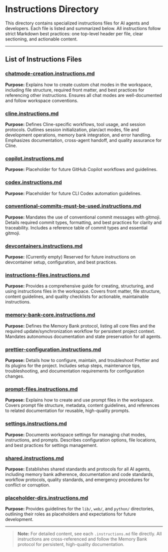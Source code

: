 # Instructions Directory

This directory contains specialized instructions files for AI agents and developers. Each file is listed and summarized below. All instructions follow strict Markdown best practices: one top-level header per file, clear sectioning, and actionable content.

---

## List of Instructions Files

### [chatmode-creation.instructions.md](../instructions/chatmode-creation.instructions.md)

**Purpose:** Explains how to create custom chat modes in the workspace, including file structure, required front matter, and best practices for referencing other instructions. Ensures all chat modes are well-documented and follow workspace conventions.

### [cline.instructions.md](../instructions/cline.instructions.md)

**Purpose:** Defines Cline-specific workflows, tool usage, and session protocols. Outlines session initialization, plan/act modes, file and development operations, memory bank integration, and error handling. Emphasizes documentation, cross-agent handoff, and quality assurance for Cline.

### [copilot.instructions.md](../instructions/copilot.instructions.md)

**Purpose:** Placeholder for future GitHub Copilot workflows and guidelines.

### [codex.instructions.md](../instructions/codex.instructions.md)

**Purpose:** Placeholder for future CLI Codex automation guidelines.

### [conventional-commits-must-be-used.instructions.md](../instructions/conventional-commits-must-be-used.instructions.md)

**Purpose:** Mandates the use of conventional commit messages with gitmoji. Details required commit types, formatting, and best practices for clarity and traceability. Includes a reference table of commit types and essential gitmoji.

### [devcontainers.instructions.md](../instructions/devcontainers.instructions.md)

**Purpose:** (Currently empty) Reserved for future instructions on devcontainer setup, configuration, and best practices.

### [instructions-files.instructions.md](../instructions/instructions-files.instructions.md)

**Purpose:** Provides a comprehensive guide for creating, structuring, and using instructions files in the workspace. Covers front matter, file structure, content guidelines, and quality checklists for actionable, maintainable instructions.

### [memory-bank-core.instructions.md](../instructions/memory-bank-core.instructions.md)

**Purpose:** Defines the Memory Bank protocol, listing all core files and the required update/synchronization workflow for persistent project context. Mandates autonomous documentation and state preservation for all agents.

### [prettier-configuration.instructions.md](../instructions/prettier-configuration.instructions.md)

**Purpose:** Details how to configure, maintain, and troubleshoot Prettier and its plugins for the project. Includes setup steps, maintenance tips, troubleshooting, and documentation requirements for configuration changes.

### [prompt-files.instructions.md](../instructions/prompt-files.instructions.md)

**Purpose:** Explains how to create and use prompt files in the workspace. Covers prompt file structure, metadata, content guidelines, and references to related documentation for reusable, high-quality prompts.

### [settings.instructions.md](../instructions/settings.instructions.md)

**Purpose:** Documents workspace settings for managing chat modes, instructions, and prompts. Describes configuration options, file locations, and best practices for settings management.

### [shared.instructions.md](../instructions/shared.instructions.md)

**Purpose:** Establishes shared standards and protocols for all AI agents, including memory bank adherence, documentation and code standards, workflow protocols, quality standards, and emergency procedures for conflict or corruption.

### [placeholder-dirs.instructions.md](../instructions/placeholder-dirs.instructions.md)

**Purpose:** Provides guidelines for the `lib/`, `web/`, and `python/` directories, outlining their roles as placeholders and expectations for future development.

---

> **Note:** For detailed content, see each `.instructions.md` file directly. All instructions are cross-referenced and follow the Memory Bank protocol for persistent, high-quality documentation.
